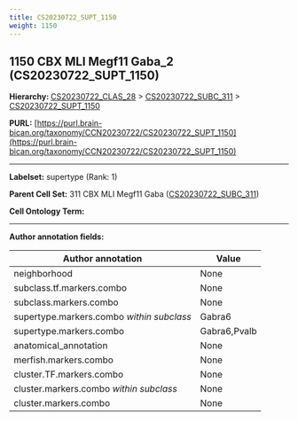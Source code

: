 ```yaml
---
title: CS20230722_SUPT_1150
weight: 1150
---
```

## 1150 CBX MLI Megf11 Gaba_2 (CS20230722_SUPT_1150)
<b>Hierarchy: </b>
[CS20230722_CLAS_28](../CS20230722_CLAS_28) >
[CS20230722_SUBC_311](../CS20230722_SUBC_311) >
[CS20230722_SUPT_1150](../CS20230722_SUPT_1150)

**PURL:** [https://purl.brain-bican.org/taxonomy/CCN20230722/CS20230722_SUPT_1150](https://purl.brain-bican.org/taxonomy/CCN20230722/CS20230722_SUPT_1150)

---


**Labelset:** supertype (Rank: 1)

**Parent Cell Set:** 311 CBX MLI Megf11 Gaba ([CS20230722_SUBC_311](../CS20230722_SUBC_311))



**Cell Ontology Term:** 

[MARKER GENES.]: #


---

[TRANSFERRED ANNOTATIONS.]: #


[AUTHOR ANNOTATION FIELDS.]: #


**Author annotation fields:**

| Author annotation | Value |
|-------------------|-------|
|neighborhood|None|
|subclass.tf.markers.combo|None|
|subclass.markers.combo|None|
|supertype.markers.combo _within subclass_|Gabra6|
|supertype.markers.combo|Gabra6,Pvalb|
|anatomical_annotation|None|
|merfish.markers.combo|None|
|cluster.TF.markers.combo|None|
|cluster.markers.combo _within subclass_|None|
|cluster.markers.combo|None|
